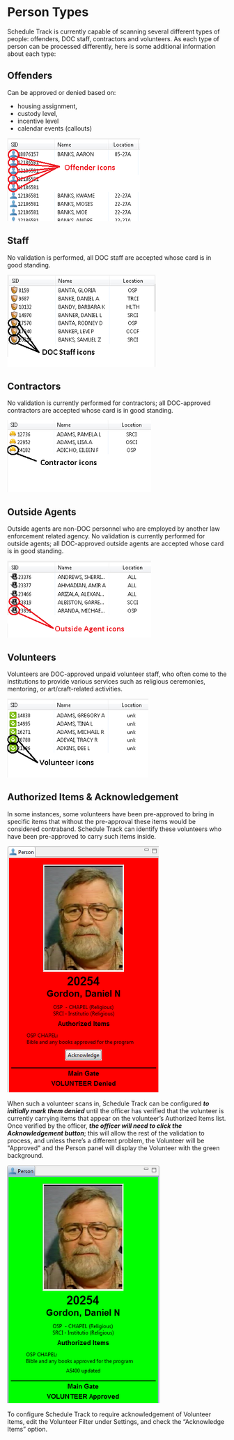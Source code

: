 # Person Types

Schedule Track is currently capable of scanning several different types of people: offenders, DOC staff, contractors and volunteers. As each type of person can be processed differently, here is some additional information about each type:

## Offenders

Can be approved or denied based on:

* housing assignment,
* custody level,
* incentive level
* calendar events \(callouts\)

![](../../../.gitbook/assets/019.png)

## Staff

No validation is performed, all DOC staff are accepted whose card is in good standing.

![](../../../.gitbook/assets/020.png)

## Contractors

No validation is currently performed for contractors; all DOC-approved contractors are accepted whose card is in good standing.

![](../../../.gitbook/assets/021.png)

## Outside Agents

Outside agents are non-DOC personnel who are employed by another law enforcement related agency. No validation is currently performed for outside agents; all DOC-approved outside agents are accepted whose card is in good standing.

![](../../../.gitbook/assets/022.png)

## Volunteers

Volunteers are DOC-approved unpaid volunteer staff, who often come to the institutions to provide various services such as religious ceremonies, mentoring, or art/craft-related activities.

![](../../../.gitbook/assets/023.png)

## Authorized Items & Acknowledgement

In some instances, some volunteers have been pre-approved to bring in specific items that without the pre-approval these items would be considered contraband. Schedule Track can identify these volunteers who have been pre-approved to carry such items inside.

![](../../../.gitbook/assets/024.png)

When such a volunteer scans in, Schedule Track can be configured _**to initially mark them denied**_ until the officer has verified that the volunteer is currently carrying items that appear on the volunteer’s Authorized Items list. Once verified by the officer, _**the officer will need to click the Acknowledgement button**_; this will allow the rest of the validation to process, and unless there’s a different problem, the Volunteer will be "Approved" and the Person panel will display the Volunteer with the green background.

![](../../../.gitbook/assets/025.png)

To configure Schedule Track to require acknowledgement of Volunteer items, edit the Volunteer Filter under Settings, and check the “Acknowledge Items” option.

